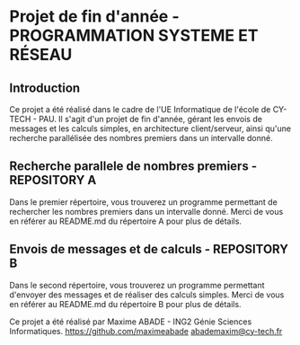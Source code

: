 # Projet de fin d'année - PROGRAMMATION SYSTEME ET RÉSEAU

## Introduction

Ce projet a été réalisé dans le cadre de l'UE Informatique de l'école de CY-TECH - PAU. 
Il s'agit d'un projet de fin d'année, gérant les envois de messages et les calculs simples, en architecture client/serveur, ainsi qu'une recherche parallélisée des nombres premiers dans un intervalle donné.

## Recherche parallele de nombres premiers - REPOSITORY A
Dans le premier répertoire, vous trouverez un programme permettant de rechercher les nombres premiers dans un intervalle donné.
Merci de vous en référer au README.md du répertoire A pour plus de détails.


## Envois de messages et de calculs - REPOSITORY B
Dans le second répertoire, vous trouverez un programme permettant d'envoyer des messages et de réaliser des calculs simples.
Merci de vous en référer au README.md du répertoire B pour plus de détails.



Ce projet a été réalisé par Maxime ABADE - ING2 Génie Sciences Informatiques. 
<https://github.com/maximeabade> <abademaxim@cy-tech.fr>

